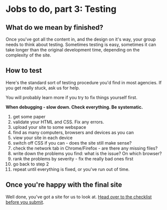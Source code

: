 # Jobs to do, part 3: Testing

## What do we mean by finished?

Once you've got all the content in, and the design on it's way, your group needs to think about testing. Sometimes testing is easy, sometimes it can take longer than the original development time, depending on the complexity of the site.

## How to test

Here's the standard sort of testing procedure you'd find in most agencies. If you get really stuck, ask us for help. 

You will probably learn more if you try to fix things yourself first. 

**When debugging - slow down. Check everything. Be systematic.**

1. get some paper
2. validate your HTML and CSS. Fix any errors.
3. upload your site to some webspace
4. find as many computers, browsers and devices as you can
5. view your site in each device
6. switch off CSS if you can - does the site still make sense?
7. check the network tab in Chrome/Firefox - are there any missing files?
8. write down the problems you find: what is the issue? On which browser?
9. rank the problems by severity - fix the really bad ones first
10. go back to step 2
11. repeat until everything is fixed, or you've run out of time.

## Once you're happy with the final site

Well done, you've got a site for us to look at. [Head over to the checklist before you submit](https://github.com/mmu-webdesign/level5-portfolio/blob/master/creating-your-agency-site/pre-launch-checklist.md).

